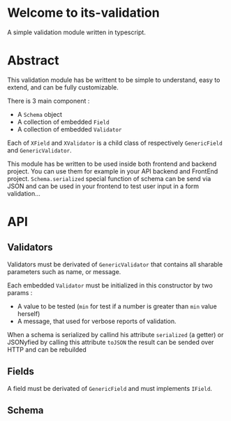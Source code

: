 # Welcome to its-validation
A simple validation module written in typescript.


# Abstract
This validation module has be writtent to be simple to understand, easy to extend, and can be fully customizable.

There is 3 main component :
 - A `Schema` object
 - A collection of embedded `Field`
 - A collection of embedded `Validator`

Each of `XField` and `XValidator` is a child class of respectively `GenericField` and `GenericValidator`.

This module has be written to be used inside both frontend and backend project. You can use them for example in your API backend and FrontEnd project. `Schema.serialized` special function of schema can be send via JSON and can be used in your frontend to test user input in a form validation...

# API
## Validators
Validators must be derivated of `GenericValidator` that contains all sharable parameters such as name,  or message.

Each embedded `Validator` must be initialized in this constructor by two params :
 - A value to be tested (`min` for test if a number is greater than `min` value herself)
 - A message, that used for verbose reports of validation.

When a schema is serialized by callind his attribute `serialized` (a getter) or JSONyfied by calling this attribute `toJSON` the result can be sended over HTTP and can be rebuilded 
## Fields
A field must be derivated of `GenericField` and must implements `IField`.
## Schema


